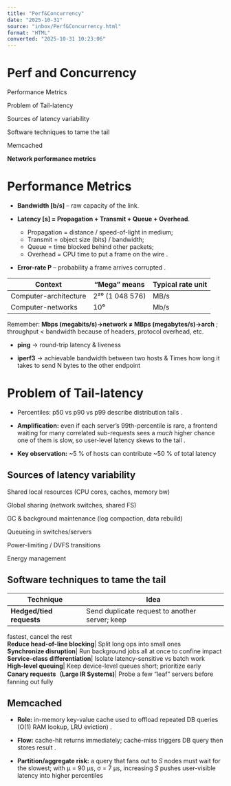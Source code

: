 ```yaml
---
title: "Perf&Concurrency"
date: "2025-10-31"
source: "inbox/Perf&Concurrency.html"
format: "HTML"
converted: "2025-10-31 10:23:06"
---
```


# Perf and Concurrency

Performance Metrics

Problem of Tail-latency

Sources of latency variability

Software techniques to tame the tail

Memcached

**Network performance metrics**

# Performance Metrics

  * **Bandwidth [b/s]** – raw capacity of the link.

  * **Latency [s] = Propagation + Transmit + Queue + Overhead**.
    * Propagation = distance / speed-of-light in medium;
    * Transmit = object size (bits) / bandwidth;
    * Queue = time blocked behind other packets;
    * Overhead = CPU time to put a frame on the wire .

  * **Error-rate P** – probability a frame arrives corrupted .

Context| “Mega” means| Typical rate unit  
---|---|---  
Computer-architecture| 2²⁰ (1 048 576)| MB/s  
Computer-networks| 10⁶| Mb/s  
  
Remember: **Mbps (megabits/s)→network ≠ MBps (megabytes/s)→arch** ; throughput
< bandwidth because of headers, protocol overhead, etc.

  * **ping** → round-trip latency & liveness

  * **iperf3** → achievable bandwidth between two hosts & Times how long it takes to send N bytes to the other endpoint

# Problem of Tail-latency

  * Percentiles: p50 vs p90 vs p99 describe distribution tails .

  * **Amplification:** even if each server’s 99th-percentile is rare, a frontend waiting for many correlated sub-requests sees a _much_ higher chance one of them is slow, so user-level latency skews to the tail .

  * **Key observation:** ~5 % of hosts can contribute ~50 % of total latency

## Sources of latency variability

Shared local resources (CPU cores, caches, memory bw)

Global sharing (network switches, shared FS)

GC & background maintenance (log compaction, data rebuild)

Queueing in switches/servers

Power-limiting / DVFS transitions

Energy management

## Software techniques to tame the tail

Technique| Idea  
---|---  
**Hedged/tied requests**|  Send duplicate request to another server; keep
fastest, cancel the rest  
**Reduce head-of-line blocking**|  Split long ops into small ones  
**Synchronize disruption**|  Run background jobs all at once to confine impact  
**Service-class differentiation**|  Isolate latency-sensitive vs batch work  
**High-level queuing**|  Keep device-level queues short; prioritize early  
**Canary requests（Large IR Systems)**|  Probe a few “leaf” servers before
fanning out fully  
  
## Memcached

  * **Role:** in-memory key-value cache used to offload repeated DB queries (O(1) RAM lookup, LRU eviction) .

  * **Flow:** cache-hit returns immediately; cache-miss triggers DB query then stores result .

  * **Partition/aggregate risk:** a query that fans out to _S_ nodes must wait for the slowest; with μ = 90 µs, σ = 7 µs, increasing _S_ pushes user-visible latency into higher percentiles

